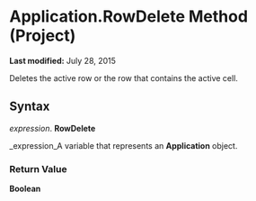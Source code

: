 
# Application.RowDelete Method (Project)

 **Last modified:** July 28, 2015

Deletes the active row or the row that contains the active cell.

## Syntax

 _expression_. **RowDelete**

 _expression_A variable that represents an  **Application** object.


### Return Value

 **Boolean**

